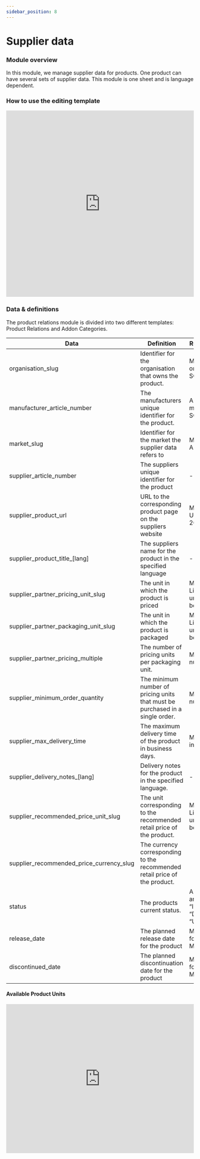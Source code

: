 ```yaml
---
sidebar_position: 8
---
```


# Supplier data

### Module overview

In this module, we manage supplier data for products. One product can have several sets of supplier data. This module is one sheet and is language dependent.
### How to use the editing template

<iframe width="100%" height="500" src="https://www.youtube.com/embed/NFsSbnGU-nk?si=hL_SmNGeJPzBreua" title="YouTube video player" frameborder="0" allow="accelerometer; autoplay; clipboard-write; encrypted-media; gyroscope; picture-in-picture; web-share" allowfullscreen></iframe>

### Data & definitions

The product relations module is divided into two different templates: Product Relations and Addon Categories.

| Data | Definition | Rules & validation |
| --- | --- | --- |
| organisation\_slug | Identifier for the organisation that owns the product. | Must be an active organisation in SQARP. |
| manufacturer\_article\_number | The manufacturers unique identifier for the product. | Article number must exist in SQARP. |
| market\_slug | Identifier for the market the supplier data refers to | Must be ISO Alpha-3 code |
| supplier\_article\_number | The suppliers unique identifier for the product | - |
| supplier\_product\_url | URL to the corresponding product page on the suppliers website | Must be valid URL. Validated for 200 response. |
| supplier\_product\_title\_[lang] | The suppliers name for the product in the specified language | - |
| supplier\_partner\_pricing\_unit\_slug | The unit in which the product is priced | Must be valid unit. List of available units can be found below. |
| supplier\_partner\_packaging\_unit\_slug | The unit in which the product is packaged | Must be valid unit. List of available units can be found below. |
| supplier\_partner\_pricing\_multiple | The number of pricing units per packaging unit. | Must be positive numeric value. |
| supplier\_minimum\_order\_quantity | The minimum number of pricing units that must be purchased in a single order. | Must be positive numeric value. |
| supplier\_max\_delivery\_time | The maximum delivery time of the product in business days. | Must be positive integer. |
| supplier\_delivery\_notes\_[lang] | Delivery notes for the product in the specified language. | - |
| supplier\_recommended\_price\_unit\_slug | The unit corresponding to the recommended retail price of the product. | Must be valid unit. List of available units can be found below. |
| supplier\_recommended\_price\_currency\_slug | The currency corresponding to the recommended retail price of the product. |  |
| status | The products current status. | Allowed values are “ACTIVE”, “INACTIVE”, “DISCONTINUED”, “UNRELEASED” |
| release\_date | The planned release date for the product | Must be on the format YYYY-MM-DD |
| discontinued\_date | The planned discontinuation date for the product | Must be on the format YYYY-MM-DD |guage dependent.

#### Available Product Units
<iframe width="100%" height="400" src="https://sqarp.retool.com/embedded/public/c81bbf4c-5e1c-4e2a-a507-5520e50c44b9" frameborder="0" allow="accelerometer; autoplay; encrypted-media; gyroscope; picture-in-picture" allowfullscreen></iframe>